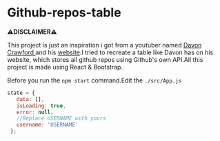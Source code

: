 # Github-repos-table

**⚠️DISCLAIMER⚠️**


This project is just an inspiration i got from a youtuber named [Davon Crawford ](https://www.youtube.com/channel/UCDrekHmOnkptxq3gUU0IyfA) and his [website](https://www.devoncrawford.io/).I tried to recreate a table like Davon has on his website, which stores all github repos using  Github's own API.All this project is made using React &
Bootstrap.


Before you run the `npm start` command.Edit the `./src/App.js`
 ```javascript
state = {
    data: [],
    isLoading: true,
    error: null,
    //Replace USERNAME with yours
    username: 'USERNAME'
  };
```




